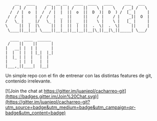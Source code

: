 	    __   ____     __  __ __   ____  ____   ____     ___   ___  
	   /  ] /    |   /  ]|  |  | /    ||    \ |    \   /  _] /   \ 
	  /  / |  o  |  /  / |  |  ||  o  ||  D  )|  D  ) /  [_ |     |
	 /  /  |     | /  /  |  _  ||     ||    / |    / |    _]|  O  |
	/   \_ |  _  |/   \_ |  |  ||  _  ||    \ |    \ |   [_ |     |
	\     ||  |  |\     ||  |  ||  |  ||  .  \|  .  \|     ||     |
	 \____||__|__| \____||__|__||__|__||__|\_||__|\_||_____| \___/ 
		                                                               
	  ____  ____  ______                                           
	 /    ||    ||      |                                          
	|   __| |  | |      |                                          
	|  |  | |  | |_|  |_|                                          
	|  |_ | |  |   |  |                                            
	|     | |  |   |  |                                            
	|___,_||____|  |__|     


Un simple repo con el fin de entrenar con las distintas features de git, contenido irrelevante.


[![Join the chat at https://gitter.im/juanjepl/cacharreo-git](https://badges.gitter.im/Join%20Chat.svg)](https://gitter.im/juanjepl/cacharreo-git?utm_source=badge&utm_medium=badge&utm_campaign=pr-badge&utm_content=badge)